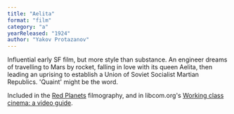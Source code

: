 ```yaml
---
title: "Aelita"
format: "film"
category: "a"
yearReleased: "1924"
author: "Yakov Protazanov"
---
```


Influential early SF film, but more style than substance. An engineer dreams of travelling to Mars by rocket, falling in love with its queen Aelita, then leading an uprising to establish a Union of Soviet Socialist Martian Republics. 'Quaint' might be the word.

Included in the <a href="biblio.htm#Red Planets">Red Planets</a> filmography, and in libcom.org's <a href="https://libcom.org/library/working-class-cinema-video-guide">Working class cinema: a video guide</a>.
